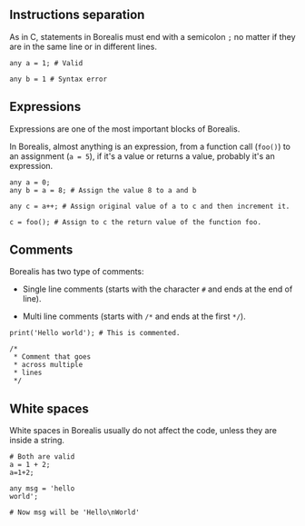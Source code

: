 
## Instructions separation

As in C, statements in Borealis must end with a semicolon `;` no matter if they are in the same line or in different lines.

```borealis
any a = 1; # Valid

any b = 1 # Syntax error
```

## Expressions

Expressions are one of the most important blocks of Borealis.

In Borealis, almost anything is an expression, from a function call (`foo()`) to an assignment (`a = 5`), if it's a value or returns a value, probably it's an expression.

```borealis
any a = 0;
any b = a = 8; # Assign the value 8 to a and b

any c = a++; # Assign original value of a to c and then increment it.

c = foo(); # Assign to c the return value of the function foo.
```

## Comments

Borealis has two type of comments:

* Single line comments (starts with the character `#` and ends at the end of line).

* Multi line comments (starts with `/*` and ends at the first `*/`).

```borealis
print('Hello world'); # This is commented.

/*
 * Comment that goes
 * across multiple
 * lines
 */
```

## White spaces

White spaces in Borealis usually do not affect the code, unless they are inside a string.

```borealis
# Both are valid
a = 1 + 2;
a=1+2;
```

```borealis
any msg = 'hello
world';

# Now msg will be 'Hello\nWorld'
```
